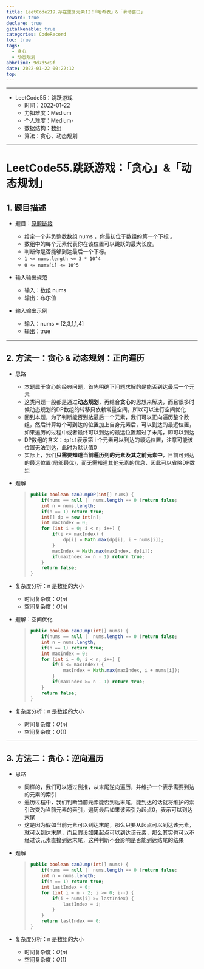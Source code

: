 ```yaml
---
title: LeetCode219.存在重复元素II：「哈希表」&「滑动窗口」
reward: true
declare: true
gitalkenable: true
categories: CodeRecord
toc: true
tags:
  - 贪心
  - 动态规划
abbrlink: 9d7d5c9f
date: 2022-01-22 00:22:12
top:
---
```

---

* LeetCode55：跳跃游戏
  * 时间：2022-01-22
  * 力扣难度：Medium
  * 个人难度：Medium-
  * 数据结构：数组
  * 算法：贪心、动态规划


---

<!-- more -->

# LeetCode55.跳跃游戏：「贪心」&「动态规划」

## 1. 题目描述

* 题目：[原题链接](https://leetcode-cn.com/problems/jump-game/)

  * 给定一个非负整数数组 nums ，你最初位于数组的第一个下标 。
  * 数组中的每个元素代表你在该位置可以跳跃的最大长度。
  * 判断你是否能够到达最后一个下标。
  * `1 <= nums.length <= 3 * 10^4`
  * `0 <= nums[i] <= 10^5`

* 输入输出规范

  * 输入：数组 nums
  * 输出：布尔值

* 输入输出示例

  * 输入：nums = [2,3,1,1,4]
  * 输出：true
  

---

## 2. 方法一：贪心 & 动态规划：正向遍历

* 思路

  * 本题属于贪心的经典问题，首先明确下问题求解的是能否到达最后一个元素
  * 这类问题一般都是通过**动态规划**，再结合**贪心**的思想来解决，而且很多时候动态规划的DP数组的转移只依赖常量空间，所以可以进行空间优化
  * 回到本题，为了判断能否到达最后一个元素，我们可以正向遍历整个数组，然后计算每个可到达的位置加上自身元素后，可以到达的最远位置，如果遍历的过程中或者最终可以到达的最远位置超过了末尾，即可以到达
  * DP数组的含义：`dp[i]`表示第 i 个元素可以到达的最远位置，注意可能该位置无法到达，此时为默认值0
  * 实际上，我们**只需要知道当前遍历到的元素及其之前元素中**，目前可到达的最远位置(局部最优)，而无需知道其他元素的信息，因此可以省略DP数组
  
* 题解

  > ```java
  > public boolean canJumpDP(int[] nums) {
  >     if(nums == null || nums.length == 0 )return false;
  >     int n = nums.length;
  >     if(n == 1) return true;
  >     int[] dp = new int[n];
  >     int maxIndex = 0;
  >     for (int i = 0; i < n; i++) {
  >         if(i <= maxIndex) {
  >             dp[i] = Math.max(dp[i], i + nums[i]);
  >         }
  >         maxIndex = Math.max(maxIndex, dp[i]);
  >         if(maxIndex >= n - 1) return true;
  >     }
  >     return false;
  > }
  > ```

* 复杂度分析：n 是数组的大小

  * 时间复杂度：$O(n)$
  * 空间复杂度：$O(n)$
  
* 题解：空间优化

  > ```java
  > public boolean canJump(int[] nums) {
  >     if(nums == null || nums.length == 0 )return false;
  >     int n = nums.length;
  >     if(n == 1) return true;
  >     int maxIndex = 0;
  >     for (int i = 0; i < n; i++) {
  >         if(i <= maxIndex) {
  >             maxIndex = Math.max(maxIndex, i + nums[i]);
  >         }
  >         if(maxIndex >= n - 1) return true;
  >     }
  >     return false;
  > }
  > ```

* 复杂度分析：n 是数组的大小

  * 时间复杂度：$O(n)$
  * 空间复杂度：$O(1)$

---

## 3. 方法二：贪心：逆向遍历

* 思路

  * 同样的，我们可以通过倒推，从末尾逆向遍历，并维护一个表示需要到达的元素的索引
  * 遍历过程中，我们判断当前元素能否到达末尾，能到达的话就将维护的索引改变为当前元素的索引，遍历最后如果该索引为起点0，表示可以到达末尾
  * 这是因为假如当前元素可以到达末尾，那么只要从起点可以到达该元素，就可以到达末尾，而且假设如果起点可以到达该元素，那么其实也可以不经过该元素直接到达末尾，这种判断不会影响是否能到达结尾的结果

* 题解

  > ```java
  > public boolean canJump(int[] nums) {
  >     if(nums == null || nums.length == 0 )return false;
  >     int n = nums.length;
  >     if(n == 1) return true;
  >     int lastIndex = 0;
  >     for (int i = n - 2; i >= 0; i--) {
  >         if(i + nums[i] >= lastIndex) {
  >             lastIndex = i;
  >         }
  >     }
  >     return lastIndex == 0;
  > }
  > ```

* 复杂度分析：n 是数组的大小

  * 时间复杂度：$O(n)$
  * 空间复杂度：$O(1)$

